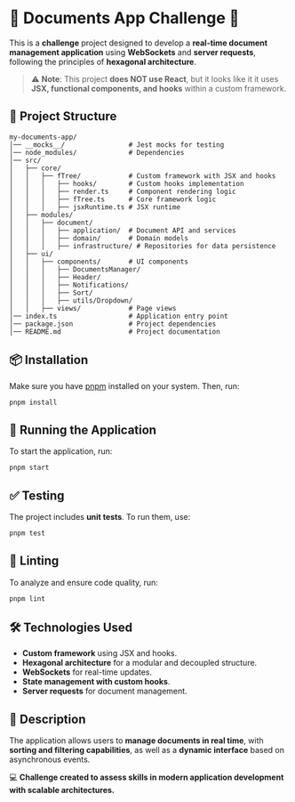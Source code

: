 # 📄 Documents App Challenge 🚀

This is a **challenge** project designed to develop a **real-time document management application** using **WebSockets** and **server requests**, following the principles of **hexagonal architecture**.

> ⚠ **Note**: This project **does NOT use React**, but it looks like it it uses **JSX, functional components, and hooks** within a custom framework.

## 📂 Project Structure

```
my-documents-app/
│── __mocks__/                # Jest mocks for testing
│── node_modules/             # Dependencies
│── src/
│   ├── core/
│   │   ├── fTree/            # Custom framework with JSX and hooks
│   │   │   ├── hooks/        # Custom hooks implementation
│   │   │   ├── render.ts     # Component rendering logic
│   │   │   ├── fTree.ts      # Core framework logic
│   │   │   ├── jsxRuntime.ts # JSX runtime
│   ├── modules/
│   │   ├── document/
│   │   │   ├── application/  # Document API and services
│   │   │   ├── domain/       # Domain models
│   │   │   ├── infrastructure/ # Repositories for data persistence
│   ├── ui/
│   │   ├── components/       # UI components
│   │   │   ├── DocumentsManager/
│   │   │   ├── Header/
│   │   │   ├── Notifications/
│   │   │   ├── Sort/
│   │   │   ├── utils/Dropdown/
│   │   ├── views/            # Page views
│── index.ts                  # Application entry point
│── package.json              # Project dependencies
│── README.md                 # Project documentation
```

## 📦 Installation

Make sure you have [pnpm](https://pnpm.io/) installed on your system. Then, run:

```sh
pnpm install
```

## 🚀 Running the Application

To start the application, run:

```sh
pnpm start
```

## ✅ Testing

The project includes **unit tests**. To run them, use:

```sh
pnpm test
```

## 🎯 Linting

To analyze and ensure code quality, run:

```sh
pnpm lint
```

## 🛠️ Technologies Used

- **Custom framework** using JSX and hooks.
- **Hexagonal architecture** for a modular and decoupled structure.
- **WebSockets** for real-time updates.
- **State management with custom hooks**.
- **Server requests** for document management.

## 📜 Description

The application allows users to **manage documents in real time**, with **sorting and filtering capabilities**, as well as a **dynamic interface** based on asynchronous events.

💻 **Challenge created to assess skills in modern application development with scalable architectures.**
